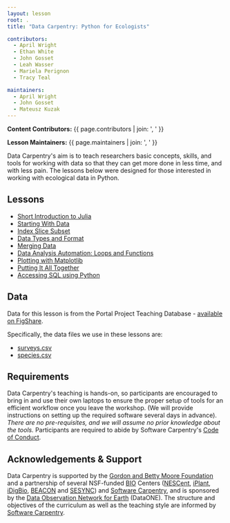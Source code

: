 ```yaml
---
layout: lesson
root: .
title: "Data Carpentry: Python for Ecologists"

contributors:
  - April Wright
  - Ethan White
  - John Gosset
  - Leah Wasser
  - Mariela Perignon
  - Tracy Teal

maintainers:
  - April Wright
  - John Gosset
  - Mateusz Kuzak
---
```


**Content Contributors:** {{ page.contributors | join: ', ' }}

**Lesson Maintainers:** {{ page.maintainers | join: ', ' }}

Data Carpentry's aim is to teach researchers basic concepts, skills, and tools
for working with data so that they can get more done in less time, and with less
pain. The lessons below were designed for those interested in working with
ecological data in Python.


## Lessons

- [Short Introduction to Julia](00-short-introduction-to-julia)
- [Starting With Data](01-starting-with-data)
- [Index Slice Subset](02-index-slice-subset)
- [Data Types and Format](03-data-types-and-format)
- [Merging Data](04-merging-data)
- [Data Analysis Automation: Loops and Functions](05-loops-and-functions)
- [Plotting with Matplotlib](06-plotting-with-matplotlib)
- [Putting It All Together](07-putting-it-all-together)
- [Accessing SQL using Python](08-working-with-sql)


## Data

Data for this lesson is from the Portal Project Teaching Database -
[available on FigShare](https://figshare.com/articles/Portal_Project_Teaching_Database/1314459).

Specifically, the data files we use in these lessons are:

- [surveys.csv](https://ndownloader.figshare.com/files/2292172)
- [species.csv](https://ndownloader.figshare.com/files/3299483)


## Requirements

Data Carpentry's teaching is hands-on, so participants are encouraged to bring
in and use their own laptops to ensure the proper setup of tools for an
efficient workflow once you leave the workshop.  (We will provide instructions
on setting up the required software several days in advance).  _There are no
pre-requisites, and we will assume no prior knowledge about the tools._
Participants are required to abide by Software Carpentry's
[Code of Conduct](https://software-carpentry.org/conduct/).


## Acknowledgements & Support

Data Carpentry is supported by the [Gordon and Betty Moore Foundation] and a
partnership of several NSF-funded [BIO] Centers ([NESCent], [iPlant], [iDigBio],
[BEACON] and [SESYNC]) and [Software Carpentry], and is sponsored by the [Data
Observation Network for Earth] (DataONE). The structure and objectives of the
curriculum as well as the teaching style are informed by [Software Carpentry].


[Gordon and Betty Moore Foundation]: https://www.moore.org
[BIO]: https://www.nsf.gov/dir/index.jsp?org=BIO
[NESCent]: https://nescent.org
[iPlant]: http://www.iplantcollaborative.org
[iDigBio]: https://www.idigbio.org
[BEACON]: http://beacon-center.org
[SESYNC]: https://sesync.org
[Software Carpentry]: https://software-carpentry.org
[Data Observation Network for Earth]: https://www.dataone.org
